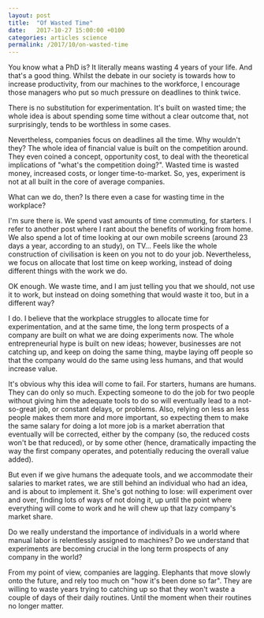 ```yaml
---
layout: post
title:  "Of Wasted Time"
date:   2017-10-27 15:00:00 +0100
categories: articles science
permalink: /2017/10/on-wasted-time
---
```

You know what a PhD is? It literally means wasting 4 years of your life. And that's a good thing. Whilst the debate in our society is towards how to increase productivity, from our machines to the workforce, I encourage those managers who put so much pressure on deadlines to think twice.

There is no substitution for experimentation. It's built on wasted time; the whole idea is about spending some time without a clear outcome that, not surprisingly, tends to be worthless in some cases.

Nevertheless, companies focus on deadlines all the time. Why wouldn't they? The whole idea of financial value is built on the competition around. They even coined a concept, opportunity cost, to deal with the theoretical implications of "what's the competition doing?". Wasted time is wasted money, increased costs, or longer time-to-market. So, yes, experiment is not at all built in the core of average companies.

What can we do, then? Is there even a case for wasting time in the workplace?

I'm sure there is. We spend vast amounts of time commuting, for starters. I refer to another post where I rant about the benefits of working from home. We also spend a lot of time looking at our own mobile screens (around 23 days a year, according to an study), on TV... Feels like the whole construction of civilisation is keen on you not to do your job. Nevertheless, we focus on allocate that lost time on keep working, instead of doing different things with the work we do.

OK enough. We waste time, and I am just telling you that we should, not use it to work, but instead on doing something that would waste it too, but in a different way?

I do. I believe that the workplace struggles to allocate time for experimentation, and at the same time, the long term prospects of a company are built on what we are doing experiments now. The whole entrepreneurial hype is built on new ideas; however, businesses are not catching up, and keep on doing the same thing, maybe laying off people so that the company would do the same using less humans, and that would increase value.

It's obvious why this idea will come to fail. For starters, humans are humans. They can do only so much. Expecting someone to do the job for two people without giving him the adequate tools to do so will eventually lead to a not-so-great job, or constant delays, or problems. Also, relying on less an less people makes them more and more important, so expecting them to make the same salary for doing a lot more job is a market aberration that eventually will be corrected, either by the company (so, the reduced costs won't be that reduced), or by some other (hence, dramatically impacting the way the first company operates, and potentially reducing the overall value added).

But even if we give humans the adequate tools, and we accommodate their salaries to market rates, we are still behind an individual who had an idea, and is about to implement it. She's got nothing to lose: will experiment over and over, finding lots of ways of not doing it, up until the point where everything will come to work and he will chew up that lazy company's market share.

Do we really understand the importance of individuals in a world where manual labor is relentlessly assigned to machines? Do we understand that experiments are becoming crucial in the long term prospects of any company in the world?

From my point of view, companies are lagging. Elephants that move slowly onto the future, and rely too much on "how it's been done so far". They are willing to waste years trying to catching up so that they won't waste a couple of days of their daily routines. Until the moment when their routines no longer matter.
